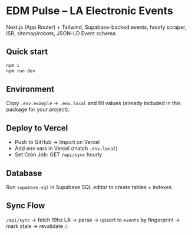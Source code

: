 # EDM Pulse – LA Electronic Events

Next.js (App Router) + Tailwind, Supabase-backed events, hourly scraper, ISR, sitemap/robots, JSON-LD Event schema.

## Quick start
```bash
npm i
npm run dev
```

## Environment
Copy `.env.example` → `.env.local` and fill values (already included in this package for your project).

## Deploy to Vercel
- Push to GitHub → Import on Vercel
- Add env vars in Vercel (match `.env.local`)
- Set Cron Job: GET `/api/sync` hourly

## Database
Run `supabase.sql` in Supabase SQL editor to create tables + indexes.

## Sync Flow
`/api/sync` → fetch 19hz LA → parse → upsert to `events` by fingerprint → mark stale → revalidate `/`.
